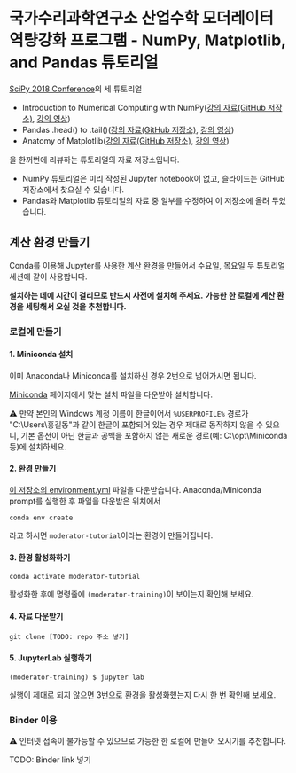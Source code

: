 # 국가수리과학연구소 산업수학 모더레이터 역량강화 프로그램 - NumPy, Matplotlib, and Pandas 튜토리얼

[SciPy 2018 Conference](https://scipy2018.scipy.org/ehome/index.php?eventid=299527)의 세 튜토리얼

- Introduction to Numerical Computing with NumPy([강의 자료(GitHub 저장소)](https://github.com/enthought/Numpy-Tutorial-SciPyConf-2018), [강의 영상](https://youtu.be/V0D2mhVt7NE))
- Pandas .head() to .tail()([강의 자료(GitHub 저장소)](https://github.com/deniederhut/Pandas-Tutorial-SciPyConf-2018), [강의 영상](https://youtu.be/lkLl_QKLgcA))
- Anatomy of Matplotlib([강의 자료(GitHub 저장소)](https://github.com/matplotlib/AnatomyOfMatplotlib), [강의 영상](https://youtu.be/6gdNUDs6QPc))

을 한꺼번에 리뷰하는 튜토리얼의 자료 저장소입니다.

- NumPy 튜토리얼은 미리 작성된 Jupyter notebook이 없고, 슬라이드는 GitHub 저장소에서 찾으실 수 있습니다.
- Pandas와 Matplotlib 튜토리얼의 자료 중 일부를 수정하여 이 저장소에 올려 두었습니다.

## 계산 환경 만들기

Conda를 이용해 Jupyter를 사용한 계산 환경을 만들어서 수요일, 목요일 두 튜토리얼 세션에 같이 사용합니다.

**설치하는 데에 시간이 걸리므로 반드시 사전에 설치해 주세요.**
**가능한 한 로컬에 계산 환경을 세팅해서 오실 것을 추천합니다.**

### 로컬에 만들기

#### 1. Miniconda 설치

이미 Anaconda나 Miniconda를 설치하신 경우 2번으로 넘어가시면 됩니다.

[Miniconda](https://docs.conda.io/en/latest/miniconda.html) 페이지에서 맞는 설치 파일을 다운받아 설치합니다.

:warning: 만약 본인의 Windows 계정 이름이 한글이어서 `%USERPROFILE%` 경로가 "C:\\Users\\홍길동"과 같이 한글이 포함되어 있는 경우 제대로 동작하지 않을 수 있으니, 기본 옵션이 아닌 한글과 공백을 포함하지 않는 새로운 경로(예: C:\\opt\\Miniconda 등)에 설치하세요.

#### 2. 환경 만들기

[이 저장소의 environment.yml](TODO) 파일을 다운받습니다.
Anaconda/Miniconda prompt를 실행한 후 파일을 다운받은 위치에서

```shell
conda env create
```

라고 하시면 `moderator-tutorial`이라는 환경이 만들어집니다.

#### 3. 환경 활성화하기

```shell
conda activate moderator-tutorial
```

활성화한 후에 명령줄에 `(moderator-training)`이 보이는지 확인해 보세요.

#### 4. 자료 다운받기

```shell
git clone [TODO: repo 주소 넣기]
```

#### 5. JupyterLab 실행하기

```shell
(moderator-training) $ jupyter lab
```

실행이 제대로 되지 않으면 3번으로 환경을 활성화했는지 다시 한 번 확인해 보세요.

### Binder 이용

:warning: 인터넷 접속이 불가능할 수 있으므로 가능한 한 로컬에 만들어 오시기를 추천합니다.

TODO: Binder link 넣기
